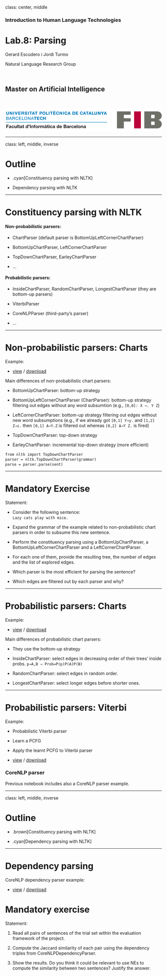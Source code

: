 class: center, middle

### Introduction to Human Language Technologies

# Lab.8: Parsing

Gerard Escudero i Jordi Turmo

Natural Language Research Group

<br>

## Master on Artificial Intelligence

<br>

![:scale 75%](fib.png)

---
class: left, middle, inverse

# Outline

* .cyan[Constituency parsing with NLTK]

* Dependency parsing with NLTK

---

# Constituency parsing with NLTK

#### Non-probabilistic parsers:

* ChartParser (default parser is BottomUpLeftCornerChartParser)

* BottomUpChartParser, LeftCornerChartParser

* TopDownChartParser, EarleyChartParser

* ...

#### Probabilistic parsers:

* InsideChartParser, RandomChartParser, LongestChartParser (they are bottom-up parsers)

* ViterbiParser

* CoreNLPParser (third-party’s parser)

* ...

---

# Non-probabilistic parsers: Charts

Example:

* [view](codes/charts.html) / [download](codes/charts.ipynb)


Main differences of non-probabilistic chart parsers:

* BottomUpChartParser: bottom-up strategy

* BottomUpLeftCornerChartParser (ChartParser): bottom-up strategy filtering out edges without any word subsumtion (e.g., `[0,0]: X →. Y Z`)

* LeftCornerChartParser: bottom-up strategy filtering out edges without new word subsumptions (e.g., if we already got `[0,1] Y→y.` and `[1,2] Z→z.` then `[0,1] A→Y.Z` is filtered out whereas `[0,2] A→Y Z.` is fired)

* TopDownChartParser: top-down strategy

* EarleyChartParser: incremental top-down strategy (more efficient)

```python3
from nltk import TopDownChartParser
parser = nltk.TopDownChartParser(grammar)
parse = parser.parse(sent)
```

---

# Mandatory Exercise

Statement:

* Consider the following sentence: <br>
`Lazy cats play with mice.`

* Expand the grammar of the example related to non-probabilistic chart parsers in order to subsume this new sentence.

* Perform the constituency parsing using a BottomUpChartParser, a BottomUpLeftCornerChartParser and a LeftCornerChartParser.

* For each one of them, provide the resulting tree, the number of edges and the list of explored edges.

* Which parser is the most efficient for parsing the sentence?

* Which edges are filtered out by each parser and why?

---

# Probabilistic parsers: Charts

Example:

* [view](codes/probParsing.html) / [download](codes/probParsing.ipynb)


Main differences of probabilistic chart parsers:

* They use the bottom-up strategy

* InsideChartParser: select edges in decreasing order of their trees’ inside probs. `p→A,B ⇒ Prob=P(p)P(A)P(B)`

* RandomChartParser: select edges in random order.

* LongestChartParser: select longer edges before shorter ones.

---

# Probabilistic parsers: Viterbi

Example:

* Probabilistic Viterbi parser

* Learn a PCFG

* Apply the learnt PCFG to Viterbi parser

* [view](codes/viterbi.html) / [download](codes/viterbi.ipynb)

### CoreNLP parser

Previous notebook includes also a CoreNLP parser example.

---
class: left, middle, inverse

# Outline

* .brown[Constituency parsing with NLTK]

* .cyan[Dependency parsing with NLTK]

---

# Dependency parsing

CoreNLP dependency parser example:

* [view](codes/dependency.html) / [download](codes/dependency.ipynb)

# Mandatory exercise

Statement:

1. Read all pairs of sentences of the trial set within the evaluation framework of the project.

2. Compute the Jaccard similarity of each pair using the dependency triples from CoreNLPDependencyParser.

3. Show the results. Do you think it could be relevant to use NEs to compute the similarity between two sentences? Justify the answer.

